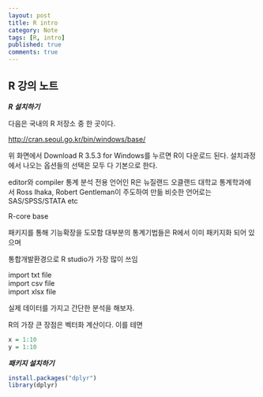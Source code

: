 ```yaml
---
layout: post
title: R intro 
category: Note
tags: [R, intro]
published: true
comments: true
---
```


R 강의 노트
---

***R 설치하기***

다음은 국내의 R 저장소 중 한 곳이다.

http://cran.seoul.go.kr/bin/windows/base/

위 화면에서 Download R 3.5.3 for Windows를 누르면
R이 다운로드 된다. 설치과정에서 나오는 옵션들의 선택은
모두 다 기본으로 한다.


editor와 compiler
통계 분석 전용 언어인 R은 뉴질랜드 오클랜드 대학교 통계학과에서 
Ross Ihaka, Robert Gentleman이 주도하여 만듦
비슷한 언어로는 SAS/SPSS/STATA etc

R-core
base

패키지를 통해 기능확장을 도모함
대부분의 통계기법들은 R에서 이미 패키지화 되어 있으며 

통합개발환경으로 R studio가 가장 많이 쓰임

import txt file  
import csv file  
import xlsx file  

실제 데이터를 가지고 간단한 분석을 해보자.

R의 가장 큰 장점은 벡터화 계산이다. 이를 테면

``` r
x = 1:10 
y = 1:10
```

***패키지 설치하기***

``` r
install.packages("dplyr")
library(dplyr)
```
